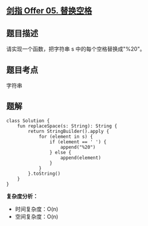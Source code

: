 ## [剑指 Offer 05. 替换空格](https://leetcode.cn/problems/ti-huan-kong-ge-lcof/description/?favorite=xb9nqhhg)

## 题目描述

请实现一个函数，把字符串 s 中的每个空格替换成"%20"。

## 题目考点

字符串

## 题解
 
```
class Solution {
    fun replaceSpace(s: String): String {
        return StringBuilder().apply {
            for (element in s) {
                if (element == ' ') {
                    append("%20")
                } else {
                    append(element)
                }
            }
        }.toString()
    }
}
```

**复杂度分析：**

- 时间复杂度：O(n)
- 空间复杂度：O(n)
